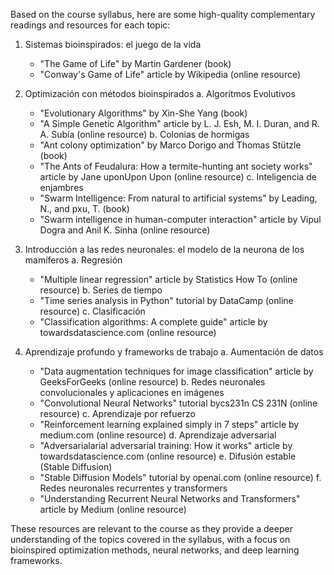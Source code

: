 Based on the course syllabus, here are some high-quality complementary readings and resources for each topic:

1. Sistemas bioinspirados: el juego de la vida
	* "The Game of Life" by Martin Gardener (book)
	* "Conway's Game of Life" article by Wikipedia (online resource)
2. Optimización con métodos bioinspirados
a. Algoritmos Evolutivos
	* "Evolutionary Algorithms" by Xin-She Yang (book)
	* "A Simple Genetic Algorithm" article by L. J. Esh, M. I. Duran, and R. A. Subía (online resource)
b. Colonias de hormigas
	* "Ant colony optimization" by Marco Dorigo and Thomas Stützle (book)
	* "The Ants of Feudalura: How a termite-hunting ant society works" article by Jane uponUpon Upon (online resource)
c. Inteligencia de enjambres
	* "Swarm Intelligence: From natural to artificial systems" by Leading, N., and pxu, T. (book)
	* "Swarm intelligence in human-computer interaction" article by Vipul Dogra and Anil K. Sinha (online resource)

3. Introducción a las redes neuronales: el modelo de la neurona de los mamíferos
a. Regresión
	* "Multiple linear regression" article by Statistics How To (online resource)
b. Series de tiempo
	* "Time series analysis in Python" tutorial by DataCamp (online resource)
c. Clasificación
	* "Classification algorithms: A complete guide" article by towardsdatascience.com (online resource)

4. Aprendizaje profundo y frameworks de trabajo
a. Aumentación de datos
	* "Data augmentation techniques for image classification" article by GeeksForGeeks (online resource)
b. Redes neuronales convolucionales y aplicaciones en imágenes
	* "Convolutional Neural Networks" tutorial bycs231n CS 231N (online resource)
c. Aprendizaje por refuerzo
	* "Reinforcement learning explained simply in 7 steps" article by medium.com (online resource)
d. Aprendizaje adversarial
	* "Adversarialarial adversarial training: How it works" article by towardsdatascience.com (online resource)
e. Difusión estable (Stable Diffusion)
	* "Stable Diffusion Models" tutorial by openai.com (online resource)
f. Redes neuronales recurrentes y transformers
	* "Understanding Recurrent Neural Networks and Transformers" article by Medium (online resource)

These resources are relevant to the course as they provide a deeper understanding of the topics covered in the syllabus, with a focus on bioinspired optimization methods, neural networks, and deep learning frameworks.